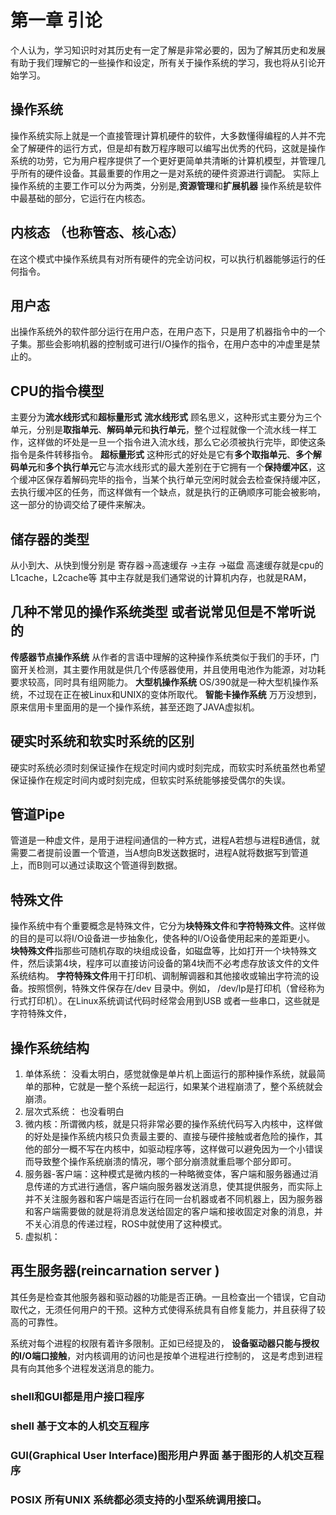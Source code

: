 # 第一章 引论
个人认为，学习知识时对其历史有一定了解是非常必要的，因为了解其历史和发展有助于我们理解它的一些操作和设定，所有关于操作系统的学习，我也将从引论开始学习。
## 操作系统
操作系统实际上就是一个直接管理计算机硬件的软件，大多数懂得编程的人并不完全了解硬件的运行方式，但是却有数万程序眼可以编写出优秀的代码，这就是操作系统的功劳，它为用户程序提供了一个更好更简单共清晰的计算机模型，并管理几乎所有的硬件设备。其最重要的作用之一是对系统的硬件资源进行调配。
实际上操作系统的主要工作可以分为两类，分别是,**资源管理**和**扩展机器**
操作系统是软件中最基础的部分，它运行在内核态。

## 内核态  （也称管态、核心态）
在这个模式中操作系统具有对所有硬件的完全访问权，可以执行机器能够运行的任何指令。

## 用户态
出操作系统外的软件部分运行在用户态，在用户态下，只是用了机器指令中的一个子集。那些会影响机器的控制或可进行I/O操作的指令，在用户态中的冲虚里是禁止的。

## CPU的指令模型
主要分为**流水线形式**和**超标量形式**
**流水线形式**
顾名思义，这种形式主要分为三个单元，分别是**取指单元**、**解码单元**和**执行单元**，整个过程就像一个流水线一样工作，这样做的坏处是一旦一个指令进入流水线，那么它必须被执行完毕，即使这条指令是条件转移指令。
**超标量形式**
这种形式的好处是它有**多个取指单元**、**多个解码单元**和**多个执行单元**它与流水线形式的最大差别在于它拥有一个**保持缓冲区**，这个缓冲区保存着解码完毕的指令，当某个执行单元空闲时就会去检查保持缓冲区，去执行缓冲区的任务，而这样做有一个缺点，就是执行的正确顺序可能会被影响，这一部分的协调交给了硬件来解决。

## 储存器的类型
从小到大、从快到慢分别是 寄存器->高速缓存 ->主存 ->磁盘
高速缓存就是cpu的L1cache，L2cache等
其中主存就是我们通常说的计算机内存，也就是RAM，

## 几种不常见的操作系统类型 或者说常见但是不常听说的
**传感器节点操作系统** 从作者的言语中理解的这种操作系统类似于我们的手环，门窗开关检测，其主要作用就是供几个传感器使用，并且使用电池作为能源，对功耗要求较高，同时具有组网能力。
**大型机操作系统** OS/390就是一种大型机操作系统，不过现在正在被Linux和UNIX的变体所取代。
**智能卡操作系统** 万万没想到，原来信用卡里面用的是一个操作系统，甚至还跑了JAVA虚拟机。

## 硬实时系统和软实时系统的区别
硬实时系统必须时刻保证操作在规定时间内或时刻完成，而软实时系统虽然也希望保证操作在规定时间内或时刻完成，但软实时系统能够接受偶尔的失误。

## 管道Pipe
管道是一种虚文件，是用于进程间通信的一种方式，进程A若想与进程B通信，就需要二者提前设置一个管道，当A想向B发送数据时，进程A就将数据写到管道上，而B则可以通过读取这个管道得到数据。

## 特殊文件
操作系统中有个重要概念是特殊文件，它分为**块特殊文件**和**字符特殊文件**。这样做的目的是可以将I/O设备进一步抽象化，使各种的I/O设备使用起来的差距更小。
**块特殊文件**指那些可随机存取的块组成设备，如磁盘等，比如打开一个块特殊文件，然后读第4块，程序可以直接访问设备的第4块而不必考虑存放该文件的文件系统结构。
**字符特殊文件**用干打印机、调制解调器和其他接收或输出字符流的设备。按照惯例，特殊文件保存在/dev 目录中。例如， /dev/lp是打印机（曾经称为行式打印机）。在Linux系统调试代码时经常会用到USB 或者一些串口，这些就是字符特殊文件，

## 操作系统结构
1. 单体系统： 没看太明白，感觉就像是单片机上面运行的那种操作系统，就最简单的那种，它就是一整个系统一起运行，如果某个进程崩溃了，整个系统就会崩溃。
2. 层次式系统： 也没看明白
3. 微内核：所谓微内核，就是只将非常必要的操作系统代码写入内核中，这样做的好处是操作系统内核只负责最主要的、直接与硬件接触或者危险的操作，其他的部分一概不写在内核中，如驱动程序等，这样做可以避免因为一个小错误而导致整个操作系统崩溃的情况，哪个部分崩溃就重启哪个部分即可。
4. 服务器-客户端：这种模式是微内核的一种略微变体，客户端和服务器通过消息传递的方式进行通信，客户端向服务器发送消息，使其提供服务，而实际上并不关注服务器和客户端是否运行在同一台机器或者不同机器上，因为服务器和客户端需要做的就是将消息发送给固定的客户端和接收固定对象的消息，并不关心消息的传递过程，ROS中就使用了这种模式。
5. 虚拟机：

## 再生服务器(reincarnation server )
其任务是检查其他服务器和驱动器的功能是否正确。一且检查出一个错误，它自动取代之，无须任何用户的干预。这种方式使得系统具有自修复能力，并且获得了较高的可靠性。

系统对每个进程的权限有着许多限制。正如已经提及的， **设备驱动器只能与授权的I/O端口接触**，对内核调用的访问也是按单个进程进行控制的， 这是考虑到进程具有向其他多个进程发送消息的能力。
### shell和GUI都是用户接口程序
### shell 基于文本的人机交互程序
### GUI(Graphical User Interface)图形用户界面 基于图形的人机交互程序

### POSIX 所有UNIX 系统都必须支持的小型系统调用接口。






